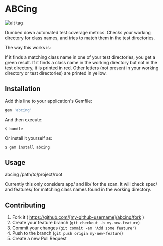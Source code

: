 # ABCing

 ![alt tag](https://s3-eu-west-1.amazonaws.com/abcing/coverage.png)

Dumbed down automated test coverage metrics.
Checks your working directory for class names, and tries to match them in the test directories.

The way this works is:

If it finds a matching class name in one of your test directories, you get a green result.
If it finds a class name in the working directory but not in the test directory, it is printed in red.
Other letters (not present in your working directory or test directories) are printed in yellow.

## Installation

Add this line to your application's Gemfile:

```ruby
gem 'abcing'
```

And then execute:

    $ bundle

Or install it yourself as:

    $ gem install abcing

## Usage

abcing /path/to/project/root

Currently this only considers app/ and lib/ for the scan.
It will check spec/ and features/ for matching class names found in the working directory.

## Contributing

1. Fork it ( https://github.com/[my-github-username]/abcing/fork )
2. Create your feature branch (`git checkout -b my-new-feature`)
3. Commit your changes (`git commit -am 'Add some feature'`)
4. Push to the branch (`git push origin my-new-feature`)
5. Create a new Pull Request
